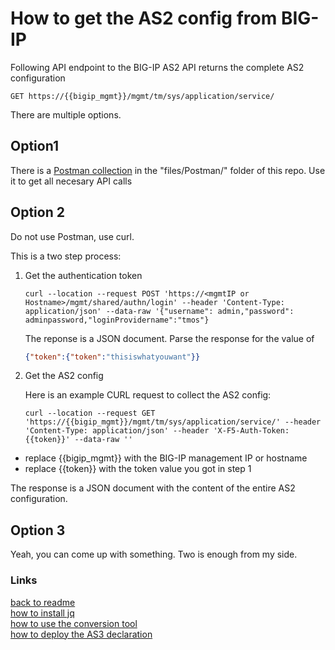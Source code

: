 # How to get the AS2 config from BIG-IP
Following API endpoint to the BIG-IP AS2 API returns the complete AS2 configuration

```HTTP
GET https://{{bigip_mgmt}}/mgmt/tm/sys/application/service/
```

There are multiple options.

## Option1

There is a [Postman collection](../files/Postman/) in the "files/Postman/" folder of this repo. Use it to get all necesary API calls 

## Option 2

Do not use Postman, use curl.

This is a two step process:

1. Get the authentication token

    ```curl
    curl --location --request POST 'https://<mgmtIP or Hostname>/mgmt/shared/authn/login' --header 'Content-Type: application/json' --data-raw '{"username": admin,"password": adminpassword,"loginProvidername":"tmos"}
    ```

    The reponse is a JSON document. Parse the response for the value of 

    ```JSON
    {"token":{"token":"thisiswhatyouwant"}}
    ```

1. Get the AS2 config

    Here is an example CURL request to collect the AS2 config:

    ```curl
    curl --location --request GET 'https://{{bigip_mgmt}}/mgmt/tm/sys/application/service/' --header 'Content-Type: application/json' --header 'X-F5-Auth-Token: {{token}}' --data-raw ''
    ```

* replace {{bigip_mgmt}} with the BIG-IP management IP or hostname
* replace {{token}} with the token value you got in step 1

The response is a JSON document with the content of the entire AS2 configuration.

## Option 3

Yeah, you can come up with something. Two is enough from my side.

### Links

[back to readme](readme.md)
<br>[how to install jq](install_jq.md)
<br>[how to use the conversion tool](run_conversion_tool.md)
<br>[how to deploy the AS3 declaration](deploy_AS3_declaration.md)